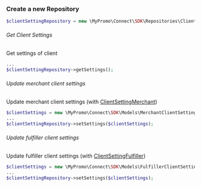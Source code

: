 ### Create a new Repository

```php
$clientSettingRepository = new \MyPromo\Connect\SDK\Repositories\Client\ClientSettingRepository($client);
```

###### Get Client Settings

Get settings of client

```php
...
$clientSettingRepository->getSettings();
```

###### Update merchant client settings

Update merchant client settings (with [ClientSettingMerchant][ClientSettingMerchant])

```php
$clientSettings = new \MyPromo\Connect\SDK\Models\MerchantClientSetting();
...
$clientSettingRepository->setSettings($clientSettings);
```

###### Update fulfiller client settings

Update fulfiller client settings (with [ClientSettingFulfiller][ClientSettingFulfiller])

```php
$clientSettings = new \MyPromo\Connect\SDK\Models\FulfillerClientSetting();
...
$clientSettingRepository->setSettings($clientSettings);
```

[ClientSettingMerchant]: ../../Models/ClientSettingMerchant.md

[ClientSettingFulfiller]: ../../Models/ClientSettingFulfiller.md